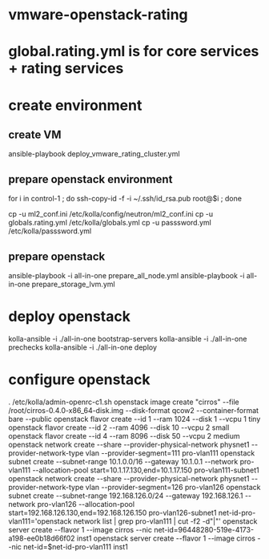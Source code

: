 # vmware-openstack-rating

# global.rating.yml is for core services + rating services 

# create environment
## create VM 
ansible-playbook deploy_vmware_rating_cluster.yml

## prepare openstack environment
for i in control-1 ;
do 
  ssh-copy-id -f -i ~/.ssh/id_rsa.pub root@$i ; 
done


cp -u ml2_conf.ini /etc/kolla/config/neutron/ml2_conf.ini 
cp -u globals.rating.yml /etc/kolla/globals.yml
cp -u passsword.yml /etc/kolla/passsword.yml

## prepare openstack
ansible-playbook -i all-in-one prepare_all_node.yml
ansible-playbook -i all-in-one prepare_storage_lvm.yml
# deploy openstack
kolla-ansible -i ./all-in-one bootstrap-servers
kolla-ansible -i ./all-in-one prechecks
kolla-ansible -i ./all-in-one deploy


# configure openstack
. /etc/kolla/admin-openrc-c1.sh
openstack image create "cirros" --file /root/cirros-0.4.0-x86_64-disk.img --disk-format qcow2 --container-format bare --public
openstack flavor create --id 1 --ram 1024 --disk 1  --vcpu 1 tiny
openstack flavor create --id 2 --ram 4096 --disk 10 --vcpu 2 small
openstack flavor create --id 4 --ram 8096 --disk 50 --vcpu 2 medium
openstack network create --share --provider-physical-network physnet1 --provider-network-type vlan --provider-segment=111 pro-vlan111
openstack subnet create --subnet-range 10.1.0.0/16 --gateway 10.1.0.1 --network pro-vlan111 --allocation-pool start=10.1.17.130,end=10.1.17.150 pro-vlan111-subnet1
openstack network create --share --provider-physical-network physnet1 --provider-network-type vlan --provider-segment=126 pro-vlan126
openstack subnet create --subnet-range 192.168.126.0/24 --gateway 192.168.126.1 --network pro-vlan126 --allocation-pool start=192.168.126.130,end=192.168.126.150 pro-vlan126-subnet1
net-id-pro-vlan111='openstack network list | grep pro-vlan111 | cut -f2 -d"|"'
openstack server create --flavor 1 --image cirros --nic net-id=96448280-519e-4173-a198-ee0b18d66f02 inst1
openstack server create --flavor 1 --image cirros --nic net-id=$net-id-pro-vlan111 inst1
